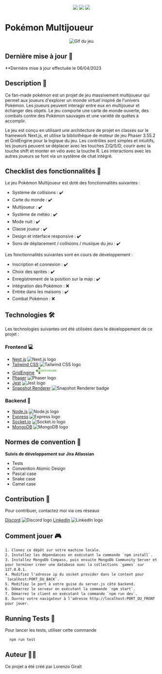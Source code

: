 <p align="center">
    <img src="https://img.shields.io/github/v/release/Senzo13/PokeMMO-V-2?style=for-the-badge&color=brightgreen">
    <img src="https://img.shields.io/github/stars/Senzo13/PokeMMO-V-2?style=for-the-badge&color=yellow">
    <img src="https://img.shields.io/badge/made%20with-Javascript-blue?style=for-the-badge">
</p>

# Pokémon Multijoueur

<div align="center" style="text-align:center">

<img src="client/GIF_POKEMON.gif" alt="Gif du jeu"/>
 </div>

## Dernière mise à jour 💾

**Dernière mise à jour effectuée le 06/04/2023

## Description 🔬

Ce fan-made pokémon est un projet de jeu massivement multijoueur qui permet aux joueurs d'explorer un monde virtuel inspiré de l'univers Pokémon. Les joueurs peuvent interagir entre eux en multijoueur et échanger des objets. Le jeu comporte une carte de monde ouverte, des combats contre des Pokémon sauvages et une variété de quêtes à accomplir.

Le jeu est conçu en utilisant une architecture de projet en classes sur le framework Next.js, et utilise la bibliothèque de moteur de jeu Phaser 3.55.2 et GridEngine pour la logique du jeu. Les contrôles sont simples et intuitifs, les joueurs peuvent se déplacer avec les touches Z/Q/S/D, courir avec la touche shift et monter en vélo avec la touche R. Les interactions avec les autres joueurs se font via un système de chat intégré.

## Checklist des fonctionnalités 📝

Le jeu Pokémon Multijoueur est doté des fonctionnalités suivantes :

- Système de collisions : ✔️
- Carte du monde : ✔️
- Multijoueur : ✔️
- Système de météo : ✔️
- Mode nuit : ✔️
- Classe joueur : ✔️
- Design et interface responsive : ✔️
- Sons de déplacement / collisions / musique du jeu : ✔️

Les fonctionnalités suivantes sont en cours de développement :

- Inscription et connexion : ✔️
- Choix des sprites : ✔️
- Enregistrement de la position sur la map : ✔️
- Intégration des Pokémon : ❌
- Entrée dans les maisons : ✔️
- Combat Pokémon : ❌

## Technologies 🛠

Les technologies suivantes ont été utilisées dans le développement de ce projet :

### Frontend 💻
- [Next.js](https://nextjs.org/) <img src="https://img.shields.io/badge/-Next.js-000000?style=flat-square&logo=next-dot-js&logoColor=white" alt="Next.js logo">
- [Tailwind CSS](https://tailwindcss.com/) <img src="https://img.shields.io/badge/-Tailwind%20CSS-38B2AC?style=flat-square&logo=tailwind-css&logoColor=white" alt="Tailwind CSS logo">
- [GridEngine](https://github.com/Annoraaq/grid-engine) <img src="https://github.com/Annoraaq/grid-engine/raw/master/images/grid-engine-logo.png" width="70px" alt="MongoDB logo">
- [Phaser](https://phaser.io/) <img src="https://img.shields.io/badge/-Phaser-ffffff?style=flat-square&logo=phaser&logoColor=CECECE" alt="Phaser logo">
- [Jest](https://jestjs.io/) <img src="https://img.shields.io/badge/-Jest-C21325?style=flat-square&logo=jest&logoColor=white" alt="Jest logo">
- [Snapshot Renderer](https://legacy.reactjs.org/docs/test-renderer.html) <img src="https://img.shields.io/badge/-Snapshot%20Renderer-FFC107?style=flat-square" alt="Snapshot Renderer badge">

### Backend 📡
- [Node.js](https://nodejs.org/en/) <img src="https://img.shields.io/badge/-Node.js-339933?style=flat-square&logo=node.js&logoColor=white" alt="Node.js logo">
- [Express](https://expressjs.com/) <img src="https://img.shields.io/badge/-Express-000000?style=flat-square&logo=express&logoColor=white" alt="Express logo">
- [Socket.io](https://socket.io/) <img src="https://img.shields.io/badge/-Socket.io-010101?style=flat-square&logo=socket-dot-io&logoColor=white" alt="Socket.io logo">
- [MongoDB](https://www.mongodb.com/) <img src="https://img.shields.io/badge/-MongoDB-47A248?style=flat-square&logo=mongodb&logoColor=white" alt="MongoDB logo">


## Normes de convention 📏

**Suivis de développement sur Jira Atlassian**

- Tests
- Convention Atomic Design
- Pascal case
- Snake case
- Camel case

## Contribution 🤝

<p>Pour contribuer, contactez moi via ces réseaux</p>

[Discord](https://discord.gg/m9ddhXXBpg) <img src="https://img.shields.io/badge/-Discord-7289DA?style=flat-square&logo=discord&logoColor=white" alt="Discord logo">
[LinkedIn](https://www.linkedin.com/in/lorenzo-giralt/) <img src="https://img.shields.io/badge/-LinkedIn-0077B5?style=flat-square&logo=linkedin&logoColor=white" alt="LinkedIn logo">

## Comment jouer 🎮

```
1. Clonez ce dépôt sur votre machine locale.
2. Installez les dépendances en exécutant la commande `npm install`.
3. Installez MongoDb Compass, puis ensuite MongoDb Community Server et pour terminer créer une database avec la collections `games` sur 127.0.0.1.
4. Modifiez l'adresse ip du socket provider dans le context pour `localhost:PORT_DU_BACK`.
5. Modifiez le port à votre guise du server.js côté backend.
6. Démarrez le serveur en exécutant la commande `npm start`.
7. Démarrez le client en exécutant la commande `npm run dev`.
8. Ouvrez votre navigateur à l'adresse http://localhost:PORT_DU_FRONT pour jouer.
```

## Running Tests 🧪

Pour lancer les tests, utiliser cette commande

```bash
  npm run test
```

## Auteur 🧑‍💻

Ce projet a été créé par Lorenzo Giralt
